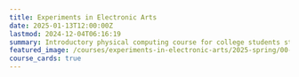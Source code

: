 ```yaml
---
title: Experiments in Electronic Arts
date: 2025-01-13T12:00:00Z
lastmod: 2024-12-04T06:16:19
summary: Introductory physical computing course for college students studying art and design.
featured_image: /courses/experiments-in-electronic-arts/2025-spring/00-getting-started/2025-experiments-in-electronic-arts-course-image.jpg
course_cards: true
---
```


